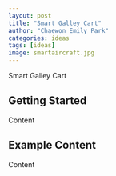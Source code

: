 ```yaml
---
layout: post
title: "Smart Galley Cart"
author: "Chaewon Emily Park"
categories: ideas
tags: [ideas]
image: smartaircraft.jpg
---
```


Smart Galley Cart

## Getting Started

Content

## Example Content

Content
